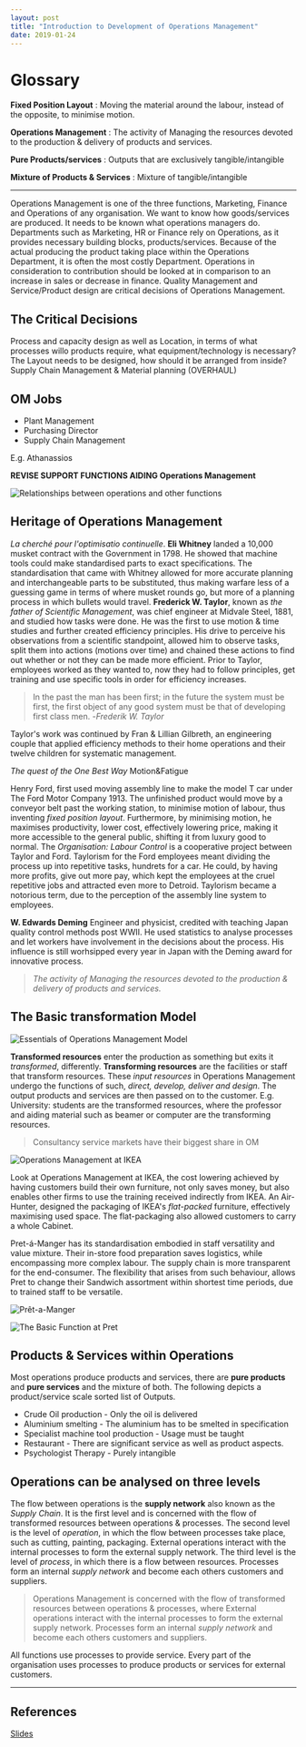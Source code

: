 ```yaml
---
layout: post
title: "Introduction to Development of Operations Management"
date: 2019-01-24
---
```


# Glossary

**Fixed Position Layout**
: Moving the material around the labour, instead of the opposite, to minimise
motion.

**Operations Management**
: The activity of Managing the resources devoted to the production & delivery of
products and services.

**Pure Products/services**
: Outputs that are exclusively tangible/intangible

**Mixture of Products & Services**
: Mixture of tangible/intangible


---------------------------------------------------------------------------

Operations Management is one of the three functions, Marketing, Finance and
Operations of any organisation. We want to know how goods/services are produced.
It needs to be known what operations managers do. Departments such as Marketing,
HR or Finance rely on Operations, as it provides necessary building blocks,
products/services. Because of the actual producing the product taking place
within the Operations Department, it is often the most costly Department.
Operations in consideration to contribution should be looked at in comparison to
an increase in sales or decrease in finance. Quality Management and
Service/Product design are critical decisions of Operations Management. 

## The Critical Decisions

Process and capacity design as well as Location, in terms of what processes
willo products require, what equipment/technology is necessary? The Layout needs
to be designed, how should it be arranged from inside? Supply Chain Management &
Material planning (OVERHAUL)

## OM Jobs

- Plant Management
- Purchasing Director
- Supply Chain Management

E.g. Athanassios

**REVISE SUPPORT FUNCTIONS AIDING Operations Management**

![Relationships between operations and other functions](https://image.slidesharecdn.com/chapter01essentialsfinal-161006120854/95/chapter-01-essentials-final-9-638.jpg?cb=1475755804)

## Heritage of Operations Management

*La cherché pour l'optimisatio continuelle*. **Eli Whitney** landed a 10,000
musket contract with the Government in 1798. He showed that machine tools could
make standardised parts to exact specifications. The standardisation that came
with Whitney allowed for more accurate planning and interchangeable parts to be
substituted, thus making warfare less of a guessing game in terms of where
musket rounds go, but more of a planning process in which bullets would travel.
**Frederick W. Taylor**, known as *the father of Scientific Management*, was
chief engineer at Midvale Steel, 1881, and studied how tasks were done. He was
the first to use motion & time studies and further created efficiency
principles. His drive to perceive his observations from a scientific standpoint,
allowed him to observe tasks, split them into actions (motions over time) and
chained these actions to find out whether or not they can be made more
efficient. Prior to Taylor, employees worked as they wanted to, now they had to
follow principles, get training and use specific tools in order for efficiency
increases. 

> In the past the man has been first; in the future the system must be first,
> the first object of any good system must be that of developing first class
> men. -*Frederik W. Taylor*

Taylor's work was continued by Fran & Lillian Gilbreth, an engineering couple
that applied efficiency methods to their home operations and their twelve
children for systematic management.

*The quest of the One Best Way* Motion&Fatigue 

Henry Ford, first used moving assembly line to make the model T car under The
Ford Motor Company 1913. The unfinished product would move by a conveyor belt
past the working station, to minimise motion of labour, thus inventing *fixed
position layout*. Furthermore, by minimising motion, he maximises productivity,
lower cost, effectively lowering price, making it more accessible to the
general public, shifting it from luxury good to normal. The *Organisation:
Labour Control* is a cooperative project between Taylor and Ford. Taylorism for
the Ford employees meant dividing the process up into repetitive tasks, hundrets
for a car. He could, by having more profits, give out more pay, which kept the
employees at the cruel repetitive jobs and attracted even more to Detroid.
Taylorism became a notorious term, due to the perception of the assembly line
system to employees.

**W. Edwards Deming** Engineer and physicist, credited with teaching Japan
quality control methods post WWII. He used statistics to analyse processes and
let workers have involvement in the decisions about the process. His influence
is still worhsipped every year in Japan with the Deming award for innovative
process.

> *The activity of Managing the resources devoted to the production & delivery
> of products and services.*

## The Basic transformation Model 

![Essentials of Operations Management Model](https://image.slidesharecdn.com/chapter01essentialsfinal-161006120854/95/chapter-01-essentials-final-4-638.jpg?cb=1475755804)

**Transformed resources** enter the production as something but exits it
*transformed*, differently. **Transforming resources** are the facilities or
staff that transform resources. These *input resources* in Operations
Management undergo the functions of such, *direct, develop, deliver and
design*. The output products and services are then passed on to the customer.
E.g. University: students are the transformed resources, where the professor and
aiding material such as beamer or computer are the transforming resources.

> Consultancy service markets have their biggest share in OM

![Operations Management at IKEA](https://image.slidesharecdn.com/chapter01essentialsfinal-161006120854/95/chapter-01-essentials-final-6-638.jpg?cb=1475755804)

Look at Operations Management at IKEA, the cost lowering achieved by having
customers build their own furniture, not only saves money, but also enables
other firms to use the training received indirectly from IKEA. An Air-Hunter,
designed the packaging of IKEA's *flat-packed* furniture, effectively maximising
used space. The flat-packaging also allowed customers to carry a whole Cabinet.

Pret-á-Manger has its standardisation embodied in staff versatility and value
mixture. Their in-store food preparation saves logistics, while encompassing
more complex labour. The supply chain is more transparent for the end-consumer.
The flexibility that arises from such behaviour, allows Pret to change their
Sandwich assortment within shortest time periods, due to trained staff to be
versatile.

![Prêt-a-Manger](https://image.slidesharecdn.com/chapter01essentialsfinal-161006120854/95/chapter-01-essentials-final-10-638.jpg?cb=1475755804)

![The Basic Function at
Pret](https://image.slidesharecdn.com/chapter01essentialsfinal-161006120854/95/chapter-01-essentials-final-11-638.jpg?cb=1475755804)

## Products & Services within Operations

Most operations produce products and services, there are **pure products** and
**pure services** and the mixture of both. The following depicts a
product/service scale sorted list of Outputs.

- Crude Oil production - Only the oil is delivered
- Aluminium smelting - The aluminium has to be smelted in specification
- Specialist machine tool production - Usage must be taught
- Restaurant - There are significant service as well as product aspects.
- Psychologist Therapy - Purely intangible

## Operations can be analysed on three levels

The flow between operations is the **supply network** also known as the *Supply
Chain*. It is the first level and is concerned with the flow of transformed
resources between operations & processes. The second level is the level of
*operation*, in which the flow between processes take place, such as cutting,
painting, packaging. External operations interact with the internal processes to
form the external supply network. The third level is the level of *process*, in
which there is a flow between resources. Processes form an internal *supply
network* and become each others customers and suppliers.

> Operations Management is concerned with the flow of transformed
> resources between operations & processes, where External operations interact
> with the internal processes to form the external supply network. Processes
> form an internal *supply network* and become each others customers and
> suppliers.

All functions use processes to provide service. Every part of the organisation
uses processes to produce products or services for external customers.

---------------------------------------------------------------------------------

## References

[Slides](https://www.slideshare.net/liyanonline/chapter-01-essentials-final)
